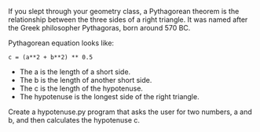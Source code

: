 If you slept through your geometry class, a Pythagorean theorem is the relationship between the three sides of a right triangle. It was named after the Greek philosopher Pythagoras, born around 570 BC.

Pythagorean equation looks like:
```
c = (a**2 + b**2) ** 0.5
``` 

- The a is the length of a short side.
- The b is the length of another short side.
- The c is the length of the hypotenuse.
- The hypotenuse is the longest side of the right triangle.

Create a hypotenuse.py program that asks the user for two numbers, a and b, and then calculates the hypotenuse c.

